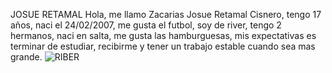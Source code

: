 JOSUE RETAMAL
Hola, me llamo Zacarias Josue Retamal Cisnero, tengo 17 años, naci el 24/02/2007, 
me gusta el futbol, soy de river,
tengo 2 hermanos,
naci en salta,
me gusta las hamburguesas, 
mis expectativas es terminar de estudiar, recibirme y tener un trabajo estable cuando sea mas grande.
![RIBER](https://upload.wikimedia.org/wikipedia/commons/thumb/3/39/River_Plate_logo.svg/2250px-River_Plate_logo.svg.png)
